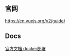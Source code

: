 

## 官网

https://cn.vuejs.org/v2/guide/


## Docs

[官方文档 docker部署](https://cli.vuejs.org/guide/deployment.html#docker-nginx)
